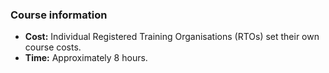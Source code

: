 ### Course information

- **Cost:** Individual Registered Training Organisations (RTOs) set their own course costs.
- **Time:** Approximately 8 hours.
